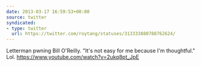 ```yaml
---
date: 2013-03-17 16:59:53+00:00
source: twitter
syndicated:
- type: twitter
  url: https://twitter.com/roytang/statuses/313333880788762624/
---
```


Letterman pwning Bill O'Reilly. "It's not easy for me because I'm thoughtful." Lol. https://www.youtube.com/watch?v=2ukq8pt_JpE